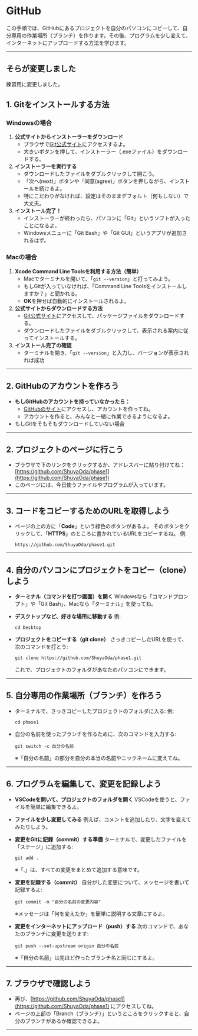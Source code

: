 # GitHub

この手順では、GitHubにあるプロジェクトを自分のパソコンにコピーして、自分専用の作業場所（ブランチ）を作ります。その後、プログラムを少し変えて、インターネットにアップロードする方法を学びます。

---

## そらが変更しました
練習用に変更しました。

## 1. Gitをインストールする方法

### Windowsの場合

1. **公式サイトからインストーラーをダウンロード**
   * ブラウザで[Git公式サイト](https://git-scm.com/download/win)にアクセスするよ。
   * 大きいボタンを押して、インストーラー（.exeファイル）をダウンロードする。
2. **インストーラーを実行する**
   * ダウンロードしたファイルをダブルクリックして開こう。
   * 「次へ(next)」ボタンや「同意(agree)」ボタンを押しながら、インストールを続けるよ。
   * 特にこだわりがなければ、設定はそのままデフォルト（何もしない）で大丈夫。
3. **インストール完了！**
   * インストーラーが終わったら、パソコンに「Git」というソフトが入ったことになるよ。
   * Windowsメニューに「Git Bash」や「Git GUI」というアプリが追加されるはず。

### Macの場合

1. **Xcode Command Line Toolsを利用する方法（簡単）**
   * Macでターミナルを開いて、「`git --version`」と打ってみよう。
   * もしGitが入っていなければ、「Command Line Toolsをインストールしますか？」と聞かれる。
   * **OK**を押せば自動的にインストールされるよ。
2. **公式サイトからダウンロードする方法**
   * [Git公式サイト](https://git-scm.com/download/mac)にアクセスして、パッケージファイルをダウンロードする。
   * ダウンロードしたファイルをダブルクリックして、表示される案内に従ってインストールする。
3. **インストール完了の確認**
   * ターミナルを開き、「`git --version`」と入力し、バージョンが表示されれば成功

---

## 2. GitHubのアカウントを作ろう

* **もしGitHubのアカウントを持っていなかったら：**
  * [GitHubのサイト](https://github.com/)にアクセスし、アカウントを作ってね。
  * アカウントを作ると、みんなと一緒に作業できるようになるよ。
* もしGitをそもそもダウンロードしていない場合

---

## 2. プロジェクトのページに行こう

* ブラウザで下のリンクをクリックするか、アドレスバーに貼り付けてね：
  [https://github.com/ShuyaOda/phase1](https://github.com/ShuyaOda/phase1)
* このページには、今日使うファイルやプログラムが入っています。

---

## 3. コードをコピーするためのURLを取得しよう

* ページの上の方に「**Code**」という緑色のボタンがあるよ。
  そのボタンをクリックして、「**HTTPS**」のところに書かれているURLをコピーするね。
  例:
  ```
  https://github.com/ShuyaOda/phase1.git
  ```

---

## 4. 自分のパソコンにプロジェクトをコピー（clone）しよう

* **ターミナル（コマンドを打つ画面）を開く**
  Windowsなら「コマンドプロンプト」や「Git Bash」、Macなら「ターミナル」を使ってね。
* **デスクトップなど、好きな場所に移動する**
  例:

  ```
  cd Desktop
  ```
* **プロジェクトをコピーする（git clone）**
  さっきコピーしたURLを使って、次のコマンドを打とう:

  ```
  git clone https://github.com/ShuyaOda/phase1.git
  ```

  これで、プロジェクトのフォルダがあなたのパソコンにできます。

---

## 5. 自分専用の作業場所（ブランチ）を作ろう

* ターミナルで、さっきコピーしたプロジェクトのフォルダに入る:
  例:

  ```
  cd phase1
  ```
* 自分の名前を使ったブランチを作るために、次のコマンドを入力する:

  ```
  git switch -c 自分の名前
  ```

  ※「自分の名前」の部分を自分の本当の名前やニックネームに変えてね。

---

## 6. プログラムを編集して、変更を記録しよう

* **VSCodeを開いて、プロジェクトのフォルダを開く**
  VSCodeを使うと、ファイルを簡単に編集できるよ。
* **ファイルを少し変更してみる**
  例えば、コメントを追加したり、文字を変えてみたりしよう。
* **変更をGitに記録（commit）する準備**
  ターミナルで、変更したファイルを「ステージ」に追加する:

  ```
  git add .
  ```

  ※「.」は、すべての変更をまとめて追加する意味です。
* **変更を記録する（commit）**
  自分がした変更について、メッセージを書いて記録するよ:

  ```
  git commit -m "自分の名前の変更内容"
  ```

  ※メッセージは「何を変えたか」を簡単に説明する文章にするよ。
* **変更をインターネットにアップロード（push）する**
  次のコマンドで、あなたのブランチに変更を送ります:

  ```
  git push --set-upstream origin 自分の名前
  ```

  ※「自分の名前」は先ほど作ったブランチ名と同じにするよ。

---

## 7. ブラウザで確認しよう

* 再び、[https://github.com/ShuyaOda/phase1](https://github.com/ShuyaOda/phase1) にアクセスしてね。
* ページの上部の「Branch（ブランチ）」というところをクリックすると、自分のブランチがあるか確認できるよ。

---
